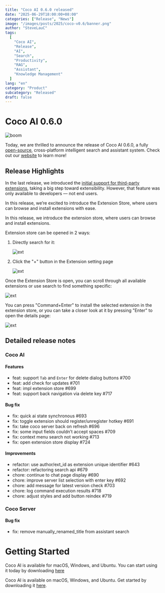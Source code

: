 ```yaml
---
title: "Coco AI 0.6.0 released"
date: "2025-06-29T18:00:00+08:00"
categories: ["Release", "News"]
image: "/images/posts/2025/coco-v0.6/banner.png"
author: "SteveLauC"
tags:
  [
    "Coco AI",
    "Release",
    "AI",
    "Search",
    "Productivity",
    "RAG",
    "Assistant",
    "Knowledge Management"
  ]
lang: "en"
category: "Product"
subcategory: "Released"
draft: false
---
```


# Coco AI 0.6.0

![boom](/images/posts/2025/coco-v0.6/coco_0_6_0_release.png)

Today, we are thrilled to announce the release of Coco AI 0.6.0, a fully 
[open-source][app-github], cross-platform intelligent search and assistant system. 
Check out our [website] to learn more!

## Release Highlights

In the last release, we introduced the [initial support for third-party extensions][pr572], 
taking a big step toward extensibility.  However, that feature was only available 
to developers — not end users.

In this release, we’re excited to introduce the Extension Store, where users can 
browse and install extensions with ease.

In this release, we introduce the extension store, where users can browse 
and install extensions.

Extension store can be opened in 2 ways:

1. Directly search for it:

   ![ext](/images/posts/2025/coco-v0.6/extension_store_search_result.png)

2. Click the "+" button in the Extension setting page

   ![ext](/images/posts/2025/coco-v0.6/extension_setting_panel.png)

Once the Extension Store is open, you can scroll through all available extensions 
or use search to find something specific:

![ext](/images/posts/2025/coco-v0.6/extension_store.png)

You can press "Command+Enter" to install the selected extension in the extension 
store, or you can take a closer look at it by pressing "Enter" to open the details
page:

![ext](/images/posts/2025/coco-v0.6/extension_store_detail_page.png)


## Detailed release notes

### Coco AI 

#### Features

- feat: support `Tab` and `Enter` for delete dialog buttons #700
- feat: add check for updates #701
- feat: impl extension store #699
- feat: support back navigation via delete key #717

#### Bug fix

- fix: quick ai state synchronous #693
- fix: toggle extension should register/unregister hotkey #691
- fix: take coco server back on refresh #696
- fix: some input fields couldn’t accept spaces #709
- fix: context menu search not working #713
- fix: open extension store display #724

#### Improvements

- refactor: use author/ext_id as extension unique identifier #643
- refactor: refactoring search api #679
- chore: continue to chat page display #690
- chore: improve server list selection with enter key #692
- chore: add message for latest version check #703
- chore: log command execution results #718
- chore: adjust styles and add button reindex #719

### Coco Server

#### Bug fix
- fix: remove manually_renamed_title from assistant search


# Getting Started

Coco AI is available for macOS, Windows, and Ubuntu. You can start using it today 
by downloading [here](https://coco.rs/download)

Coco AI is available on macOS, Windows, and Ubuntu. Get started by downloading it [here][download].


[app-github]: https://github.com/infinilabs/coco-app
[website]: https://coco.rs/
[pr572]: https://github.com/infinilabs/coco-app/pull/572
[download]: https://coco.rs/download